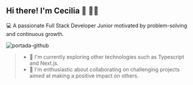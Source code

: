 ## **Hi there! I'm Cecilia** 👋 :woman_technologist:


:computer: A passionate Full Stack Developer Junior motivated by problem-solving and continuous growth.

![portada-github](https://github.com/Ceciliaugarte/Ceciliaugarte/assets/145774575/5d1c156b-9179-4fbb-9441-ceae9ceba728)

> - 🌱 I'm currently exploring other technologies such as Typescript and Next.js.
> - 💞️ I'm enthusiastic about collaborating on challenging projects aimed at making a positive impact on others.

